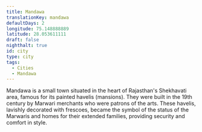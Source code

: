 ```yaml
---
title: Mandawa
translationKey: mandawa
defaultDays: 2
longitude: 75.148888889
latitude: 28.053611111
draft: false
nighthalt: true
id: city
type: city
tags:
  - Cities
  - Mandawa
---
```

Mandawa is a small town situated in the heart of Rajasthan's Shekhavati area, famous for its painted havelis (mansions). They were built in the 19th century by Marwari merchants who were patrons of the arts. These havelis, lavishly decorated with frescoes, became the symbol of the status of the Marwaris and homes for their extended families, providing security and comfort in style.